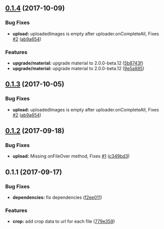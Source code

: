 <a name="0.1.4"></a>
## [0.1.4](https://github.com/matheusdavidson/angular-upcrop/compare/v0.1.2...v0.1.4) (2017-10-09)


### Bug Fixes

* **upload:** uploadedImages is empty after uploader.onCompleteAll, Fixes [#2](https://github.com/matheusdavidson/angular-upcrop/issues/2) ([ab9a654](https://github.com/matheusdavidson/angular-upcrop/commit/ab9a654))


### Features

* **upgrade/material:** upgrade material to 2.0.0-beta.12 ([5b8743f](https://github.com/matheusdavidson/angular-upcrop/commit/5b8743f))
* **upgrade/material:** upgrade material to 2.0.0-beta.12 ([9e5a885](https://github.com/matheusdavidson/angular-upcrop/commit/9e5a885))



<a name="0.1.3"></a>
## [0.1.3](https://github.com/matheusdavidson/angular-upcrop/compare/v0.1.2...v0.1.3) (2017-10-05)


### Bug Fixes

* **upload:** uploadedImages is empty after uploader.onCompleteAll, Fixes [#2](https://github.com/matheusdavidson/angular-upcrop/issues/2) ([ab9a654](https://github.com/matheusdavidson/angular-upcrop/commit/ab9a654))



<a name="0.1.2"></a>
## [0.1.2](https://github.com/matheusdavidson/angular-upcrop/compare/v0.1.1...v0.1.2) (2017-09-18)


### Bug Fixes

* **upload:** Missing onFileOver method, Fixes [#1](https://github.com/matheusdavidson/angular-upcrop/issues/1) ([c349bd3](https://github.com/matheusdavidson/angular-upcrop/commit/c349bd3))



<a name="0.1.1"></a>
## 0.1.1 (2017-09-17)


### Bug Fixes

* **dependencies:** fix dependencies ([f2ee011](https://github.com/matheusdavidson/angular-upcrop/commit/f2ee011))


### Features

* **crop:** add crop data to url for each file ([779e359](https://github.com/matheusdavidson/angular-upcrop/commit/779e359))



